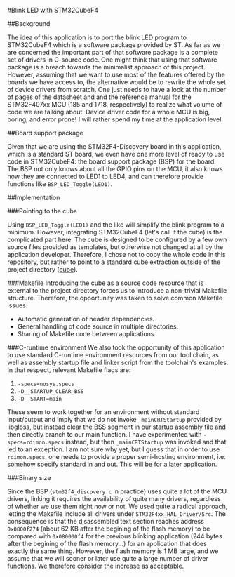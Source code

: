 #Blink LED with STM32CubeF4

##Background

The idea of this application is to port the blink LED program to STM32CubeF4
which is a software package provided by ST. As far as we are concerned the
important part of that software package is a complete set of drivers in C-source
code. One might think that using that software package is a breach towards the
minimalist approach of this project. However, assuming that we want to use most
of the features offered by the boards we have access to, the alternative would
be to rewrite the whole set of device drivers from scratch. One just needs to
have a look at the number of pages of the datasheet and and the reference manual
for the STM32F407xx MCU (185 and 1718, respectively) to realize what volume of
code we are talking about. Device driver code for a whole MCU is big, boring,
and error prone! I will rather spend my time at the application level.

##Board support package

Given that we are using the STM32F4-Discovery board in this application, which
is a standard ST board, we even have one more level of ready to use code in
STM32CubeF4: the board support package (BSP) for the board. The BSP not only
knows about all the GPIO pins on the MCU, it also knows how they are connected
to LED1 to LED4, and can therefore provide functions like `BSP_LED_Toggle(LED1)`.

##Implementation

###Pointing to the cube

Using `BSP_LED_Toggle(LED1)` and the like will simplify the blink program to a
minimum. However, integrating STM32CubeF4 (let's call it the cube) is the
complicated part here. The cube is designed to be configured by a few own source
files provided as templates, but otherwise not changed at all by the application
developer. Therefore, I chose not to copy the whole code in this repository, but
rather to point to a standard cube extraction outside of the project directory
([cube](https://github.com/amosnier/code/blob/master/bare/stm32cubef4)).

###Makefile
Introducing the cube as a source code resource that is external to the project
directory forces us to introduce a non-trivial Makefile structure. Therefore, the
opportunity was taken to solve common Makefile issues:

- Automatic generation of header dependencies.
- General handling of code source in multiple directories.
- Sharing of Makefile code between applications.

###C-runtime environment
We also took the opportunity of this application to use standard C-runtime
environment resources from our tool chain, as well as assembly startup file and
linker script from the toolchain's examples. In that respect, relevant Makefile
flags are:

1. `-specs=nosys.specs`
2. `-D__STARTUP_CLEAR_BSS`
3. `-D__START=main`

These seem to work together for an environment without standard input/output and
imply that we do not invoke `_mainCRTStartup` provided by libgloss, but instead
clear the BSS segment in our startup assembly file and then directly branch to
our main function. I have experimented with `-specs=rdimon.specs` instead, but
then `_mainCRTStartup` was invoked and that led to an exception. I am not sure
why yet, but I guess that in order to use `rdimon.specs`, one needs to provide a
proper semi-hosting environment, i.e. somehow specify standard in and out. This
will be for a later application.

###Binary size

Since the BSP (`stm32f4_discovery.c` in practice) uses quite a lot of the MCU
drivers, linking it requires the availability of quite many drivers, regardless
of whether we use them right now or not. We used quite a radical approach,
letting the Makefile include all drivers under `STM32F4xx_HAL_Driver/Src`. The
consequence is that the disassembled text section reaches address `0x0800f274`
(about 62 KB after the begining of the flash memory) to be compared with
`0x080000f4` for the previous blinking application (244 bytes after the begining
of the flash memory...) for an application that does exactly the same thing.
However, the flash memory is 1 MB large, and we assume that we will sooner or
later use quite a large number of driver functions. We therefore consider the
increase as acceptable.
